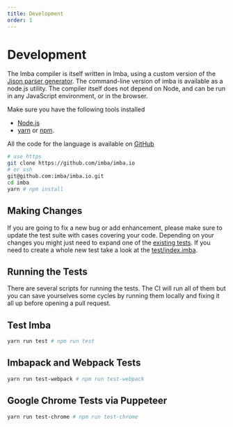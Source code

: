 ```yaml
---
title: Development
order: 1
---
```


# Development

The Imba compiler is itself written in Imba, using a custom version of the
[Jison parser generator](https://github.com/zaach/jison). The command-line
version of imba is available as a node.js utility. The compiler itself does not
depend on Node, and can be run in any JavaScript environment, or in the
browser.

Make sure you have the following tools installed 

- [Node.js](https://nodejs.org/en/)
- [yarn][y] or [npm][n].

[y]: https://yarnpkg.com/lang/en/
[n]: https://www.npmjs.com

All the code for the language is available on [GitHub](https://github.com/imba/imba)

```bash
# use https
git clone https://github.com/imba/imba.io
# or ssh
git@github.com:imba/imba.io.git
cd imba
yarn # npm install
```

## Making Changes

If you are going to fix a new bug or add enhancement, please make sure to
update the test suite with cases covering your code. Depending on your changes
you might just need to expand one of the [existing
tests](https://github.com/imba/imba/tree/master/test). If you need to create a
whole new test take a look at the
[test/index.imba](https://github.com/imba/imba/blob/master/test/index.imba).

## Running the Tests

There are several scripts for running the tests. The CI will run all of them
but you can save yourselves some cycles by running them locally and fixing it
all up before opening a pull request.

## Test Imba

```bash
yarn run test # npm run test
```

## Imbapack and Webpack Tests

```bash
yarn run test-webpack # npm run test-webpack
```

## Google Chrome Tests via Puppeteer

```bash
yarn run test-chrome # npm run test-chrome
```